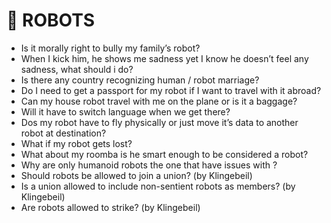 # 🤖 ROBOTS

- Is it morally right to bully my family’s robot?
- When I kick him, he shows me sadness yet I know he doesn’t feel any sadness, what should i do?
- Is there any country recognizing human / robot marriage?
- Do I need to get a passport for my robot if I want to travel with it abroad?
- Can my house robot travel with me on the plane or is it a baggage?
- Will it have to switch language when we get there?
- Dos my robot have to fly physically or just move it’s data to another robot at destination?
- What if my robot gets lost?
- What about my roomba is he smart enough to be considered a robot?
- Why are only humanoid robots the one that have issues with ?
- Should robots be allowed to join a union? (by Klingebeil)
- Is a union allowed to include non-sentient robots as members? (by Klingebeil)
- Are robots allowed to strike? (by Klingebeil)
